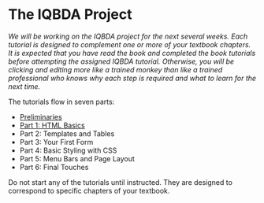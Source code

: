 # The IQBDA Project
*We will be working on the IQBDA project for the next several weeks. Each tutorial is designed to complement one or more of your textbook chapters. It is expected that you have read the book and completed the book tutorials before attempting the assigned IQBDA tutorial. Otherwise, you will be clicking and editing more like a trained monkey than like a trained professional who knows why each step is required and what to learn for the next time.*

The tutorials flow in seven parts:
* [Preliminaries](Preliminaries.md)
* [Part 1: HTML Basics](Part1.md)
* Part 2: Templates and Tables
* Part 3: Your First Form
* Part 4: Basic Styling with CSS
* Part 5: Menu Bars and Page Layout
* Part 6: Final Touches

Do not start any of the tutorials until instructed. They are designed to correspond to specific chapters of your textbook.
